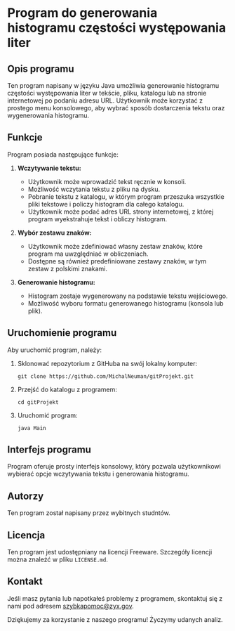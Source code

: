 # Program do generowania histogramu częstości występowania liter


## Opis programu

Ten program napisany w języku Java umożliwia generowanie histogramu częstości występowania liter w tekście, pliku, katalogu lub na stronie internetowej po podaniu adresu URL. Użytkownik może korzystać z prostego menu konsolowego, aby wybrać sposób dostarczenia tekstu oraz wygenerowania histogramu.

## Funkcje

Program posiada następujące funkcje:

1. **Wczytywanie tekstu:**
   - Użytkownik może wprowadzić tekst ręcznie w konsoli.
   - Możliwość wczytania tekstu z pliku na dysku.
   - Pobranie tekstu z katalogu, w którym program przeszuka wszystkie pliki tekstowe i policzy histogram dla całego katalogu.
   - Użytkownik może podać adres URL strony internetowej, z której program wyekstrahuje tekst i obliczy histogram.

2. **Wybór zestawu znaków:**
   - Użytkownik może zdefiniować własny zestaw znaków, które program ma uwzględniać w obliczeniach.
   - Dostępne są również predefiniowane zestawy znaków, w tym zestaw z polskimi znakami.

3. **Generowanie histogramu:**
   - Histogram zostaje wygenerowany na podstawie tekstu wejściowego.
   - Możliwość wyboru formatu generowanego histogramu (konsola lub plik).

## Uruchomienie programu

Aby uruchomić program, należy:

1. Sklonować repozytorium z GitHuba na swój lokalny komputer:

   ```
   git clone https://github.com/MichalNeuman/gitProjekt.git
   ```

2. Przejść do katalogu z programem:

   ```
   cd gitProjekt
   ```

3. Uruchomić program:

   ```
   java Main
   ```

## Interfejs programu

Program oferuje prosty interfejs konsolowy, który pozwala użytkownikowi wybierać opcje wczytywania tekstu i generowania histogramu.


## Autorzy

Ten program został napisany przez wybitnych studntów.

## Licencja

Ten program jest udostępniany na licencji Freeware. Szczegóły licencji można znaleźć w pliku `LICENSE.md`.

## Kontakt

Jeśli masz pytania lub napotkałeś problemy z programem, skontaktuj się z nami pod adresem szybkapomoc@zyx.gov.

Dziękujemy za korzystanie z naszego programu! Życzymy udanych analiz.
